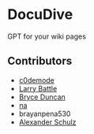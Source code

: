 # DocuDive
GPT for your wiki pages

## Contributors
- [c0demode](https://github.com/c0demode)
- [Larry Battle](https://github.com/LarryBattle)
- [Bryce Duncan](https://github.com/BryceDuncan)
- [na]()
- brayanpena530
- [Alexander Schulz](https://github.com/alxschlz98)
